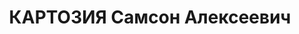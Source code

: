 ---
title: КАРТОЗИЯ Самсон Алексеевич
description: "1893 р., м. Сухумі, абхазець, з селян, чл. ВКП(б), освіта н/вища, директор\
  \ Дніпропетровського з-ду металургійного устаткування. \n  28.10.1937 р.звинувачений\
  \ у належності до к/рев. організації, розстріляний 29.10.1937 р. \n  Реабілітований\
  \ 23.07.1955 р."
---